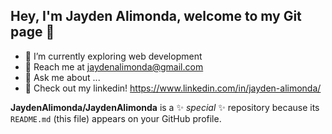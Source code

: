 ##             Hey, I'm Jayden Alimonda, welcome to my Git page 👋


- 🌱 I’m currently exploring web development
- 📱  Reach me at jaydenalimonda@gmail.com
- 💬 Ask me about ...
- 🧠 Check out my linkedin! https://www.linkedin.com/in/jayden-alimonda/



**JaydenAlimonda/JaydenAlimonda** is a ✨ _special_ ✨ repository because its `README.md` (this file) appears on your GitHub profile.



